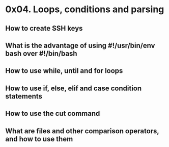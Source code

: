 # 0x04. Loops, conditions and parsing
## How to create SSH keys
## What is the advantage of using #!/usr/bin/env bash over #!/bin/bash
## How to use while, until and for loops
## How to use if, else, elif and case condition statements
## How to use the cut command
## What are files and other comparison operators, and how to use them